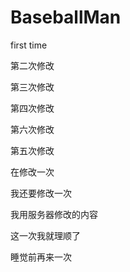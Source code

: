 ﻿# BaseballMan

first time 

第二次修改

第三次修改

第四次修改

第六次修改

第五次修改

在修改一次

我还要修改一次

我用服务器修改的内容

这一次我就理顺了

睡觉前再来一次
